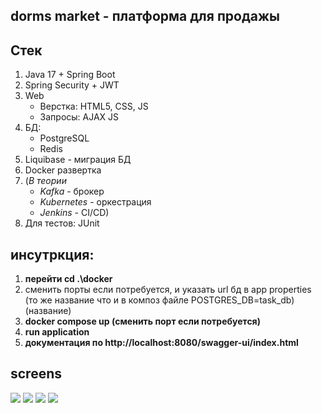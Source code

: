 ## dorms market - платформа для продажы

## Стек
1. Java 17 + Spring Boot
2. Spring Security + JWT
3. Web
    - Верстка: HTML5, CSS, JS
    - Запросы: AJAX JS
4. БД:
    - PostgreSQL
    - Redis
5. Liquibase - миграция БД
6. Docker развертка
7. (_В теории_
    - _Kafka_ - брокер
    - _Kubernetes_ - оркестрация
    - _Jenkins_ - CI/CD)
8. Для тестов: JUnit



## инсутркция:
1. **перейти cd .\docker**
2. сменить порты если потребуется, и указать url бд в 
app properties (то же название что и в композ файле POSTGRES_DB=task_db)(название)
2. **docker compose up (сменить порт если потребуется)**
3. **run application**
4. **документация по http://localhost:8080/swagger-ui/index.html**

## screens
![](secutiry-service/src/main/resources/screens/img.png)
![](secutiry-service/src/main/resources/screens/img_1.png)
![](secutiry-service/src/main/resources/screens/img_2.png)
![](secutiry-service/src/main/resources/screens/img_3.png)
